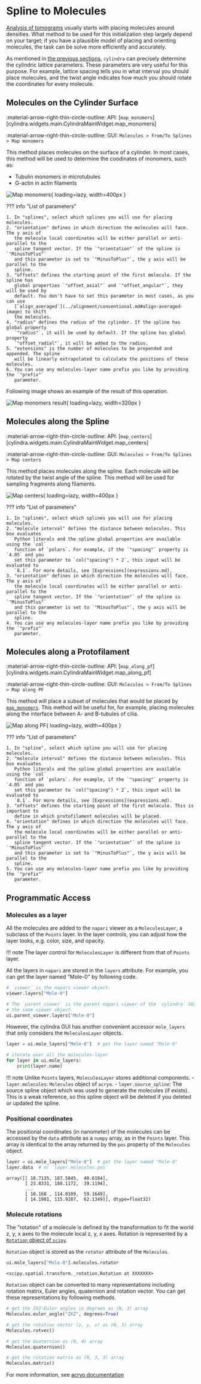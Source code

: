# Spline to Molecules

[Analysis of tomograms](../alignment/index.md) usually starts with placing molecules
around densities. What method to be used for this initialization step largely depend on
your target; if you have a plausible model of placing and orienting molecules, the task
can be solve more efficiently and accurately.

As mentioned in [the previous sections](../lattice_params.md#running-cft), `cylindra`
can precisely determine the cylindric lattice parameters. These parameters are very
useful for this purpose. For example, lattice spacing tells you in what interval you
should place molecules, and the twist angle indicates how much you should rotate the
coordinates for every molecule.

## Molecules on the Cylinder Surface

:material-arrow-right-thin-circle-outline: API: [`map_monomers`][cylindra.widgets.main.CylindraMainWidget.map_monomers]

:material-arrow-right-thin-circle-outline: GUI: `Molecules > From/To Splines > Map monomers`

This method places molecules on the surface of a cylinder. In most cases, this method
will be used to determine the coodinates of monomers, such as:

- Tubulin monomers in microtubules
- G-actin in actin filaments

![Map monomers](../images/map_monomers.png){ loading=lazy, width=400px }

??? info "List of parameters"

    1. In "splines", select which splines you will use for placing molecules.
    2. "orientation" defines in which direction the molecules will face. The y axis of
       the molecule local coordinates will be either parallel or anti-parallel to the
       spline tangent vector. If the `"orientation"` of the spline is `"MinusToPlus"`
       and this parameter is set to `"MinusToPlus"`, the y axis will be parallel to the
       spline.
    3. "offsets" defines the starting point of the first molecule. If the spline has
       global properties `"offset_axial"` and `"offset_angular"`, they will be used by
       default. You don't have to set this parameter in most cases, as you can use
       [`align_averaged`](../alignment/conventional.md#align-averaged-image) to shift
       the molecules.
    4. "radius" defines the radius of the cylinder. If the spline has global property
       `"radius"`, it will be used by default. If the spline has global property
       `"offset_radial"`, it will be added to the radius.
    5. "extensions" is the number of molecules to be prepended and appended. The spline
       will be linearly extrapolated to calculate the positions of these molecules.
    6. You can use any molecules-layer name prefix you like by providing the `"prefix"`
       parameter.

Following image shows an example of the result of this operation.

![Map monomers result](../images/viewer_01_monomer_mapped.png){ loading=lazy, width=320px }

## Molecules along the Spline

:material-arrow-right-thin-circle-outline: API: [`map_centers`][cylindra.widgets.main.CylindraMainWidget.map_centers]

:material-arrow-right-thin-circle-outline: GUI: `Molecules > From/To Splines > Map centers`

This method places molecules along the spline. Each molecule will be rotated by the
twist angle of the spline. This method will be used for sampling fragments along
filaments.

![Map centers](../images/map_centers.png){ loading=lazy, width=400px }

??? info "List of parameters"

    1. In "splines", select which splines you will use for placing molecules.
    2. "molecule interval" defines the distance between molecules. This box evaluates
       Python literals and the spline global properties are available using the `col`
       function of `polars`. For example, if the `"spacing"` property is `4.05` and you
       set this parameter to `col("spacing") * 2`, this input will be evaluated to
       `8.1`. For more details, see [Expressions](expressions.md).
    3. "orientation" defines in which direction the molecules will face. The y axis of
       the molecule local coordinates will be either parallel or anti-parallel to the
       spline tangent vector. If the `"orientation"` of the spline is `"MinusToPlus"`
       and this parameter is set to `"MinusToPlus"`, the y axis will be parallel to the
       spline.
    4. You can use any molecules-layer name prefix you like by providing the `"prefix"`
       parameter.

## Molecules along a Protofilament

:material-arrow-right-thin-circle-outline: API: [`map_along_pf`][cylindra.widgets.main.CylindraMainWidget.map_along_pf]

:material-arrow-right-thin-circle-outline: GUI: `Molecules > From/To Splines > Map along PF`

This method will place a subset of molecules that would be placed by [`map_monomers`](#molecules-on-the-cylinder-surface). This method will be useful for, for example,
placing molecules along the interface between A- and B-tubules of cilia.

![Map along PF](../images/map_along_pf.png){ loading=lazy, width=400px }

??? info "List of parameters"

    1. In "spline", select which spline you will use for placing molecules.
    2. "molecule interval" defines the distance between molecules. This box evaluates
       Python literals and the spline global properties are available using the `col`
       function of `polars`. For example, if the `"spacing"` property is `4.05` and you
       set this parameter to `col("spacing") * 2`, this input will be evaluated to
       `8.1`. For more details, see [Expressions](expressions.md).
    3. "offsets" defines the starting point of the first molecule. This is important to
       define in which protofilament molecules will be placed.
    4. "orientation" defines in which direction the molecules will face. The y axis of
       the molecule local coordinates will be either parallel or anti-parallel to the
       spline tangent vector. If the `"orientation"` of the spline is `"MinusToPlus"`
       and this parameter is set to `"MinusToPlus"`, the y axis will be parallel to the
       spline.
    5. You can use any molecules-layer name prefix you like by providing the `"prefix"`
       parameter.


## Programmatic Access

### Molecules as a layer

All the molecules are added to the `napari` viewer as a `MoleculesLayer`, a subclass
of the `Points` layer. In the layer controls, you can adjust how the layer looks, e.g.
color, size, and opacity.

!!! note
    The layer control for `MoleculesLayer` is different from that of `Points` layer.

All the layers in `napari` are stored in the `layers` attribute. For example, you can
get the layer named "Mole-0" by following code.

```python
# `viewer` is the napari viewer object.
viewer.layers["Mole-0"]

# The `parent_viewer` is the parent napari viewer of the `cylindra` GUI, thun points to
# the same viewer object.
ui.parent_viewer.layers["Mole-0"]
```

However, the cylindra GUI has another convenient accessor `mole_layers` that only
considers the `MoleculesLayer` objects.

```python
layer = ui.mole_layers["Mole-0"]  # get the layer named "Mole-0"

# iterate over all the molecules-layer
for layer in ui.mole_layers:
    print(layer.name)
```

!!! note
    Unlike `Points` layers, `MoleculesLayer` stores additional components.
    - `layer.molecules`: `Molecules` object of `acryo`.
    - `layer.source_spline`: The source spline object which was used to generate the
      molecules (if exists). This is a weak reference, so this spline object will be
      deleted if you deleted or updated the spline.

### Positional coordinates

The positional coordinates (in nanometer) of the molecules can be accessed by the
`data` attribute as a `numpy` array, as in the `Points` layer. This array is identical
to the array returned by the `pos` property of the `Molecules` object.

```python
layer = ui.mole_layers["Mole-0"]  # get the layer named "Mole-0"
layer.data  # or `layer.molecules.pos`
```

``` title="Output:"
array([[ 18.7135, 187.5845,  40.6184],
       [ 23.8331, 188.1172,  39.1194],
       ...
       [ 10.168 , 114.0109,  59.1649],
       [ 14.1981, 115.9287,  62.1349]], dtype=float32)
```

### Molecule rotations

The "rotation" of a molecule is defined by the transformation to fit the world z, y, x
axes to the molecule local z, y, x axes. Rotation is represented by a [`Rotation` object of `scipy`](https://docs.scipy.org/doc/scipy/reference/generated/scipy.spatial.transform.Rotation.html).

`Rotation` object is stored as the `rotator` attribute of the `Molecules`.

```python
ui.mole_layers["Mole-0"].molecules.rotator
```

``` title="Output:"
<scipy.spatial.transform._rotation.Rotation at XXXXXXX>
```

`Rotation` object can be converted to many representations including rotation matrix,
Euler angles, quaternion and rotation vector. You can get these representations by
following methods.

```python
# get the ZXZ-Euler angles in degrees as (N, 3) array
Molecules.euler_angle("ZXZ", degrees=True)

# get the rotation vector (z, y, x) as (N, 3) array
Molecules.rotvec()

# get the Quaternion as (N, 4) array
Molecules.quaternion()

# get the rotation matrix as (N, 3, 3) array
Molecules.matrix()
```

For more information, see [acryo documentation](https://hanjinliu.github.io/acryo/main/molecules.html#physical-parameters)

